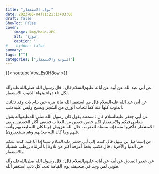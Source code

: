 ```yaml
---
title: "ثواب الاستغفار"
date: 2023-06-04T01:21:13+03:00
draft: false
ShowToc: False
cover:
    image: img/hala.JPG
    alt: 'صورة'
    caption: ''
#    hidden: false
summary: 
tags: [""]
categories: ["التوبة والاستغفار"]
---
```

{{< youtube Vtw_Bs0H8ow >}}  
 <br>

عن أبي عبد الله عن أبيه عن آبائه
عليهم‌السلام قال : قال رسول الله صلى‌الله‌عليه‌وآله لكل داء دواء ودواء الذنوب
الاستغفار.

عن أبي عبد الله عليه‌السلام قال من استغفر الله مائة
مرة حين ينام بات وقد تحاتت الذنوب كلها عنه كما تتحات الورق من
الشجر ويصبح وليس عليه ذنب.

عن أبي جعفر عليه‌السلام قال : سمعته يقول كان
رسول الله صلى‌الله‌عليه‌وآله يقول مقامي فيكم والاستغفار لكم حصن حصين من
العذاب فمضى أكثر الحصنين وبقى الاستغفار فأكثروا منه فإنه ممحاة
للذنوب ، قال الله عزوجل (وما كان الله ليعذبهم وأنت فيهم وما كان
الله معذبهم وهم يستغفرون).

عن إسماعيل بن سهل قال كتبت إلى أبي جعفر عليه‌السلام شيئا إذا أنا
قلته كنت معكم في الدنيا والآخرة ، قال فكتب بخط أعرفه أكثر من
تلاوة إنا أنزلناه ورطب شفتيك بالاستغفار.

عن جعفر الصادق عن أبيه عن آبائه عليهم‌السلام قال : قال
رسول الله صلى‌الله‌عليه‌وآله طوبى لمن وجد في صحيفته يوم القيامة تحت كل ذنب
استغفر الله.


